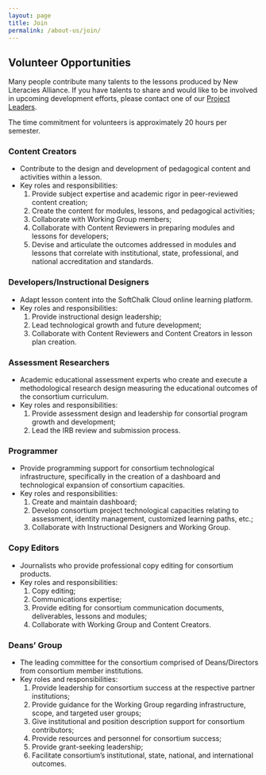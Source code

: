 ```yaml
---
layout: page
title: Join
permalink: /about-us/join/
---
```


<div class="entry-content" itemprop="articleBody">
    <div class="title">
        <h2>Volunteer Opportunities</h2>
    </div>
    <div class="contentbox">
        <p> Many people contribute many talents to the lessons produced by New Literacies Alliance. If you have talents to share and would like to be involved in upcoming development efforts, please contact one of our <a href="/about-us/">Project Leaders</a>. </p>
        <p>The time commitment for volunteers is approximately 20 hours per semester. </p>
        <h3>Content Creators</h3>
        <ul>
            <li>Contribute to the design and development of pedagogical content and activities within a lesson.</li>
            <li>Key roles and responsibilities: <ol>
                    <li>Provide subject expertise and academic rigor in peer-reviewed content creation;</li>
                    <li>Create the content for modules, lessons, and pedagogical activities;</li>
                    <li>Collaborate with Working Group members;</li>
                    <li>Collaborate with Content Reviewers in preparing modules and lessons for developers;</li>
                    <li>Devise and articulate the outcomes addressed in modules and lessons that correlate with institutional, state, professional, and national accreditation and standards.</li>
                </ol>
            </li>
        </ul>
        <h3>Developers/Instructional Designers</h3>
        <ul>
            <li>Adapt lesson content into the SoftChalk Cloud online learning platform.</li>
            <li>Key roles and responsibilities: <ol>
                    <li>Provide instructional design leadership;</li>
                    <li>Lead technological growth and future development;</li>
                    <li>Collaborate with Content Reviewers and Content Creators in lesson plan creation.</li>
                </ol>
            </li>
        </ul>
        <h3>Assessment Researchers</h3>
        <ul>
            <li>Academic educational assessment experts who create and execute a methodological research design measuring the educational outcomes of the consortium curriculum.</li>
            <li>Key roles and responsibilities: <ol>
                    <li>Provide assessment design and leadership for consortial program growth and development;</li>
                    <li>Lead the IRB review and submission process.</li>
                </ol>
            </li>
        </ul>
        <h3>Programmer</h3>
        <ul>
            <li>Provide programming support for consortium technological infrastructure, specifically in the creation of a dashboard and technological expansion of consortium capacities.</li>
            <li>Key roles and responsibilities: <ol>
                    <li>Create and maintain dashboard;</li>
                    <li>Develop consortium project technological capacities relating to assessment, identity management, customized learning paths, etc.;</li>
                    <li>Collaborate with Instructional Designers and Working Group.</li>
                </ol>
            </li>
        </ul>
        <h3>Copy Editors</h3>
        <ul>
            <li>Journalists who provide professional copy editing for consortium products.</li>
            <li>Key roles and responsibilities: <ol>
                    <li>Copy editing;</li>
                    <li>Communications expertise;</li>
                    <li>Provide editing for consortium communication documents, deliverables, lessons and modules;</li>
                    <li>Collaborate with Working Group and Content Creators.</li>
                </ol>
            </li>
        </ul>
        <h3>Deans’ Group</h3>
        <ul>
            <li>The leading committee for the consortium comprised of Deans/Directors from consortium member institutions.</li>
            <li>Key roles and responsibilities: <ol>
                    <li>Provide leadership for consortium success at the respective partner institutions;</li>
                    <li>Provide guidance for the Working Group regarding infrastructure, scope, and targeted user groups;</li>
                    <li>Give institutional and position description support for consortium contributors;</li>
                    <li>Provide resources and personnel for consortium success;</li>
                    <li>Provide grant-seeking leadership;</li>
                    <li>Facilitate consortium’s institutional, state, national, and international outcomes.</li>
                </ol>
            </li>
        </ul>
    </div>
</div>
